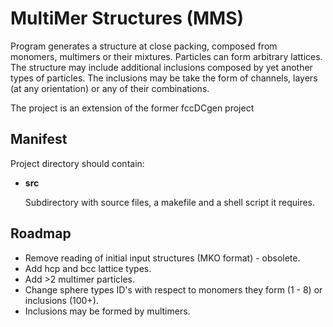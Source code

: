 # MultiMer Structures (MMS)

Program generates a structure at close packing, composed from monomers,
multimers or their mixtures. Particles can form arbitrary lattices. The
structure may include additional inclusions composed by yet another types of
particles. The inclusions may be take the form of channels, layers (at any
orientation) or any of their combinations.

The project is an extension of the former fccDCgen project


## Manifest

Project directory should contain:

*	**src**

	Subdirectory with source files, a makefile and a shell script it requires.

## Roadmap

*	Remove reading of initial input structures (MKO format) - obsolete.
* Add hcp and bcc lattice types.
* Add >2 multimer particles.
* Change sphere types ID's with respect to monomers they form (1 - 8) or
  inclusions (100+).
* Inclusions may be formed by multimers.

